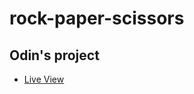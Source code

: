 # rock-paper-scissors

## Odin's project 
- [Live View](https://famz88.github.io/rock-paper-scissors/)